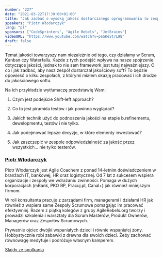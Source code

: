 ```yaml
---
number: "227"
date: "2021-03-22T17:30:00+01:00"
title: "Jak zadbać o wysoką jakość dostarczanego oprogramowania (w zespole Scrumowym i nie tylko)?"
speakers: "Piotr Włodarczyk"
lang: "pl"
sponsors: ["CodeSprinters", "Agile Rebels", "JetBrains"]
videoURL: "https://www.youtube.com/watch?v=peGKeSt7L98"
draft: false
---
```


Temat jakości towarzyszy nam niezależnie od tego, czy działamy w Scrum, Kanban czy Waterfallu. Każde z tych podejść wpływa na nasze spojrzenie dotyczące jakości, jednak to nie sam framework jest tutaj najważniejszy. O co i jak zadbać, aby nasz zespół dostarczał jakościowy soft? To będzie opowieść o kilku zespołach, z którymi miałem okazję pracować i ich drodze do jakościowego softu.

Na ich przykładzie wytłumaczę przedstawię Wam:

1. Czym jest podejście Shift-left approach?

2. Co to jest piramida testów i jak powinna wyglądać?

3. Jakich technik użyć do podnoszenia jakości na etapie b.refinementu, dewelopmentu, testów i nie tylko.

4. Jak podejmować lepsze decyzje, w które elementy inwestować?

5. Jak zaszczepić w zespole odpowiedzialność za jakość przez wszystkich... nie tylko testerów.

###  <a href="https://www.linkedin.com/in/pwlodarczyk/" target="_blank">Piotr Włodarczyk</a>

Piotr Włodarczyk jest Agile Coachem z ponad 14-letnim doświadczeniem w branżach IT, bankowej, HR oraz logistycznej. Od 7 lat z sukcesem wspiera organizacje i zespoły we wdrażaniu zwinności. Pomaga w dużych korporacjach (mBank, PKO BP, Pracuj.pl, Canal+) jak również mniejszym firmom.

W roli konsultanta pracuje z zarządami firm, managerami i działami HR jak również z wspiera same Zespoły Scrumowe pomagając im pracować efektywniej. Razem z piątką kolegów z grupy AgileRebels.org tworzy i prowadzi szkolenia i warsztaty dla Scrum Masterów,
Produkt Ownerów, Managerów oraz Zespołów Scrumowych.

Prywatnie ojciec dwójki wspaniałych dzieci i równie wspaniałej żony. Hobbystycznie robi zabawki z drewna dla swoich dzieci. Żeby zachować równowagę medytuje i podróżuje własnym kamperem.

 
<a href="AgileWarsaw - jakość.pdf" target="_blank">Slajdy ze spotkania</a>
